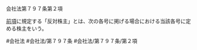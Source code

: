 会社法第７９７条第２項

[前項](会社法＿＿＿＿第７９７条第１項)に規定する「反対株主」とは、次の各号に掲げる場合における当該各号に定める株主をいう。

#会社法
#会社法/第７９７条
#会社法/第７９７条/第２項
